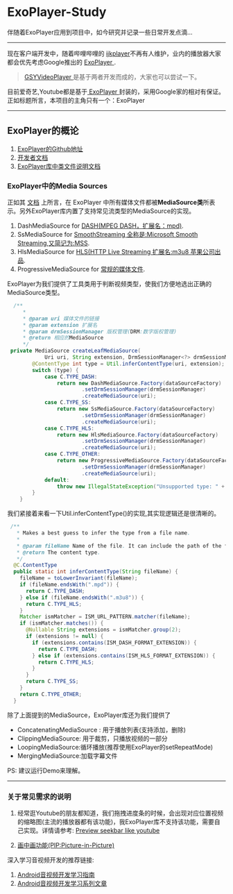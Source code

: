 <!--
 * @Author: BertKing
 * @version: 
 * @Date: 2020-09-02 20:26:00
 * @LastEditors: BertKing
 * @LastEditTime: 2020-09-03 15:07:28
 * @FilePath: /ExoPlayer-Study/README.md
 * @Description: 
-->
# ExoPlayer-Study
伴随着ExoPlayer应用到项目中，如今研究并记录一些日常开发点滴...

---
现在客户端开发中，随着哔哩哔哩的 [ijkplayer](https://github.com/bilibili/ijkplayer)不再有人维护，业内的播放器大家都会优先考虑Google推出的 [ ExoPlayer ](https://github.com/google/ExoPlayer).
> [GSYVideoPlayer
](https://github.com/CarGuo/GSYVideoPlayer)是基于两者开发而成的，大家也可以尝试一下。



目前爱奇艺,Youtube都是基于[ ExoPlayer ](https://github.com/google/ExoPlayer)封装的，采用Google家的相对有保证。正如标题所言，本项目的主角只有一个：ExoPlayer

---
##  ExoPlayer的概论

1. [ExoPlayer的Github地址](https://github.com/google/ExoPlayer)
2. [开发者文档](https://exoplayer.dev/hello-world.html)
3. [ExoPlayer库中类文件说明文档](https://exoplayer.dev/doc/reference/)

### ExoPlayer中的Media Sources
正如其 [文档](https://exoplayer.dev/media-sources.html) 上所言，在 ExoPlayer 中所有媒体文件都被**MediaSource类**所表示。另外ExoPlayer库内置了支持常见流类型的MediaSource的实现。
1. DashMediaSource for [DASH(MPEG DASH，扩展名：mpd)](https://exoplayer.dev/dash.html).
2. SsMediaSource for [SmoothStreaming 全称是:Microsoft Smooth Streaming,又简记为:MSS](https://exoplayer.dev/smoothstreaming.html).
3. HlsMediaSource for [HLS(HTTP Live Streaming 扩展名:m3u8 苹果公司出品](https://exoplayer.dev/hls.html).
4. ProgressiveMediaSource for [常规的媒体文件](https://exoplayer.dev/progressive.html).

ExoPlayer为我们提供了工具类用于判断视频类型，使我们方便地选出正确的MediaSource类型。
```Java
  /**
     * 
     * @param uri 媒体文件的链接
     * @param extension 扩展名
     * @param drmSessionManager 版权管理(DRM:数字版权管理)
     * @return 相应的MediaSource
     */
 private MediaSource createLeafMediaSource(
            Uri uri, String extension, DrmSessionManager<?> drmSessionManager) {
        @ContentType int type = Util.inferContentType(uri, extension);
        switch (type) {
            case C.TYPE_DASH:
                return new DashMediaSource.Factory(dataSourceFactory)
                        .setDrmSessionManager(drmSessionManager)
                        .createMediaSource(uri);
            case C.TYPE_SS:
                return new SsMediaSource.Factory(dataSourceFactory)
                        .setDrmSessionManager(drmSessionManager)
                        .createMediaSource(uri);
            case C.TYPE_HLS:
                return new HlsMediaSource.Factory(dataSourceFactory)
                        .setDrmSessionManager(drmSessionManager)
                        .createMediaSource(uri);
            case C.TYPE_OTHER:
                return new ProgressiveMediaSource.Factory(dataSourceFactory)
                        .setDrmSessionManager(drmSessionManager)
                        .createMediaSource(uri);
            default:
                throw new IllegalStateException("Unsupported type: " + type);
        }
    }
```

我们紧接着来看一下Util.inferContentType()的实现,其实现逻辑还是很清晰的。

```Java
 /**
   * Makes a best guess to infer the type from a file name.
   *
   * @param fileName Name of the file. It can include the path of the file.
   * @return The content type.
   */
  @C.ContentType
  public static int inferContentType(String fileName) {
    fileName = toLowerInvariant(fileName);
    if (fileName.endsWith(".mpd")) {
      return C.TYPE_DASH;
    } else if (fileName.endsWith(".m3u8")) {
      return C.TYPE_HLS;
    }
    Matcher ismMatcher = ISM_URL_PATTERN.matcher(fileName);
    if (ismMatcher.matches()) {
      @Nullable String extensions = ismMatcher.group(2);
      if (extensions != null) {
        if (extensions.contains(ISM_DASH_FORMAT_EXTENSION)) {
          return C.TYPE_DASH;
        } else if (extensions.contains(ISM_HLS_FORMAT_EXTENSION)) {
          return C.TYPE_HLS;
        }
      }
      return C.TYPE_SS;
    }
    return C.TYPE_OTHER;
  }
```



除了上面提到的MediaSource，ExoPlayer库还为我们提供了
* ConcatenatingMediaSource : 用于播放列表(支持添加，删除)
* ClippingMediaSource: 用于裁剪，只播放视频的一部分
* LoopingMediaSource:循环播放(推荐使用ExoPlayer的setRepeatMode)
* MergingMediaSource:加载字幕文件





PS: 建议运行Demo来理解。


---
### 关于常见需求的说明
1. 经常逛Youtube的朋友都知道，我们拖拽进度条的时候，会出现对应位置视频的缩略图(主流的播放器都有该功能)，我ExoPlayer库不支持该功能，需要自己实现。详情请参考: [Preview seekbar like youtube ](https://github.com/google/ExoPlayer/issues/5254)

2. [画中画功能(PIP:Picture-in-Picture)](https://developer.android.com/guide/topics/ui/picture-in-picture#java)




深入学习音视频开发的推荐链接:

1. [Android音视频开发学习指南](https://zhuanlan.zhihu.com/p/28518637)
2. [Android音视频开发学习系列文章](https://juejin.im/post/6844903949451919368)